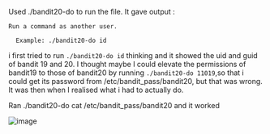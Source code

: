 Used ./bandit20-do to run the file. It gave output :

```
Run a command as another user.

  Example: ./bandit20-do id
```


i first tried to run ``` ./bandit20-do id ``` thinking and it showed the uid and guid of bandit 19 and 20. I thought maybe I could elevate the permissions of bandit19 
to those of bandit20 by running ``` ./bandit20-do 11019 ```,so that i could get its password from /etc/bandit_pass/bandit20, but that was wrong. 
It was then when I realised what i had to actually do. 


Ran ./bandit20-do cat /etc/bandit_pass/bandit20 and it worked

![image](https://github.com/CoderZonora/overthewire_bandit_writeup/assets/140229408/dedf8b0c-7db1-4a37-93b2-f9797f064f6b)
